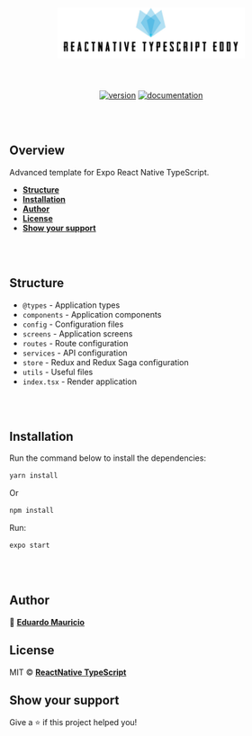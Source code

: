 <h1 align="center">
 <img src="docs/logo.png" height="90" alt="expo-reactnative-ts-eddy" />
</h1>

<br>

<div align="center">

[![version](https://img.shields.io/badge/version-1.0.0-blue.svg)](https://github.com/therealeddy/reactnative-typescript-eddy/releases)<space><space>
[![documentation](https://img.shields.io/badge/documentation-yes-brightgreen.svg)](#overview)

</div>

<br><br>

## Overview

Advanced template for Expo React Native TypeScript.

- **[Structure](#structure)**
- **[Installation](#installation)**
- **[Author](#author)**
- **[License](#license)**
- **[Show your support](#show-your-support)**


<br><br>

## Structure

- ```@types``` - Application types
- ```components``` - Application components
- ```config``` - Configuration files
- ```screens``` - Application screens
- ```routes``` - Route configuration
- ```services``` - API configuration
- ```store``` - Redux and Redux Saga configuration
- ```utils``` - Useful files
- ```index.tsx``` - Render application

<br><br>

## Installation

Run the command below to install the dependencies:

```sh
yarn install
```

Or

```sh
npm install
```

Run:

```sh
expo start
```

<br><br>

## Author

👤 **[Eduardo Mauricio](https://github.com/therealeddy)**

## License

MIT © **[ReactNative TypeScript](LICENSE)**

## Show your support

Give a ⭐️ if this project helped you!
